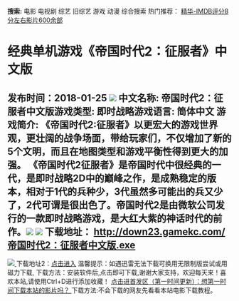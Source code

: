 **搜索:** 电影 电视剧 综艺 旧综艺 游戏 动漫 综合搜索 热门推荐： [精华-IMDB评分8分左右影片600余部](https://www.dytt8.com/html/gndy/jddy/20160320/50510.html)
# 经典单机游戏《帝国时代2：征服者》中文版
发布时间：2018-01-25 
![](http://www.gamekc.com/games/5383.jpg)
中文名称: 帝国时代2：征服者中文版游戏类型: 即时战略游戏语言: 简体中文
游戏简介: 《帝国时代2:征服者》以更宏大的游戏世界观，更壮阔的战争场面，带给玩家们，不仅增加了新的5个文明，而且在地图类型和游戏平衡性得到更大的加强。
《帝国时代2征服者》是帝国时代中很经典的一代，是即时战略2D中的巅峰之作，是成熟稳定的版本，相对于1代的兵种少，3代虽然多可能出的兵又少了，2代可谓是很出色了。帝国时代2是由微软公司发行的一款即时战略游戏，是大红大紫的神话时代的前作。![](http://www.gamekc.com/games/5383a.jpg)
![](http://www.gamekc.com/games/5383b.jpg)
**下载地址：**
<http://down23.gamekc.com/帝国时代2：征服者中文版.exe>  
---  
[![](https://cscdn.t1ujc.com/b/11/3148/1261121/640X150.jpg) ](https://www.dytt8.com/html/game/jingdianyouxifabu/20180125/56187.html) 下载地址2：[点击进入](https://www.ygdy8.net/ "迅雷电影") 温馨提示：如遇迅雷无法下载可换用无限制版尝试或用磁力下载,  下载方法：安装软件后,点击即可下载,谢谢大家支持，欢迎每天来！喜欢本站,请使用Ctrl+D进行添加收藏！ [点击进首发区（第一时间更新）：想第一时间下载本站的影片吗？ ](https://www.ygdy8.net/)下载方法:不会下载的网友先看看本站电影下载教程。